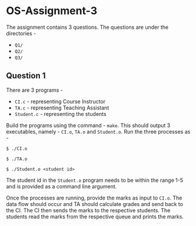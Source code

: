 # OS-Assignment-3

The assignment contains 3 questions. The questions are under the directories -
- `Q1/`
- `Q2/`
- `Q3/`

## Question 1

There are 3 programs -
- `CI.c` - representing Course Instructor
- `TA.c` - representing Teaching Assistant
- `Student.c` - representing the students

Build the programs using the command - `make`.
This should output 3 executables, namely - `CI.o`, `TA.o` and `Student.o`. Run the three processes as -
```
$ ./CI.o
```
```
$ ./TA.o
```
```
$ ./Student.o <student id>
```

The student id in the `Student.o` program needs to be within the range 1-5 and is provided as a command line argument.

Once the processes are running, provide the marks as input to `CI.o`. The data flow should occur and TA should calculate grades and send back to the CI. The CI then sends the marks to the respective students. The students read the marks from the respective queue and prints the marks.

